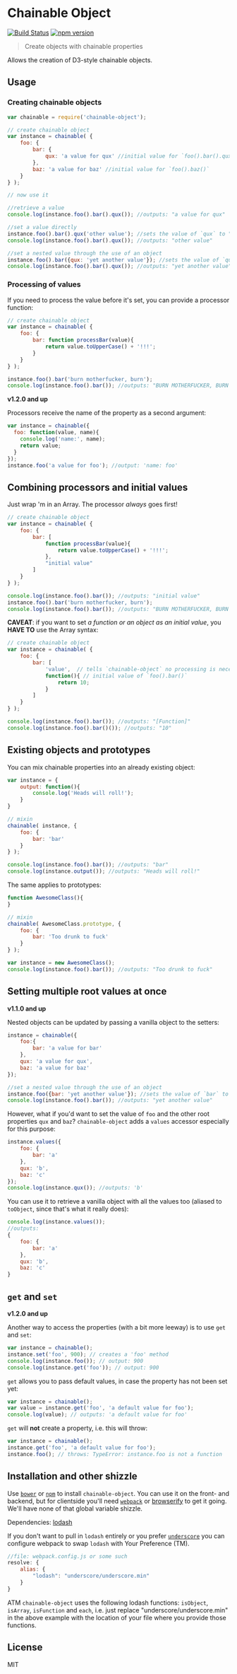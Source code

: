 # Chainable Object

[![Build Status](https://travis-ci.org/creynders/chainable-object.svg)](https://travis-ci.org/creynders/chainable-object)
[![npm version](https://badge.fury.io/js/chainable-object.svg)](http://npmjs.org/packages/chainable-object)

> Create objects with chainable properties

Allows the creation of D3-style chainable objects.

## Usage

### Creating chainable objects

```js
var chainable = require('chainable-object');

// create chainable object
var instance = chainable( {
    foo: {
        bar: {
            qux: 'a value for qux' //initial value for `foo().bar().qux()`
        },
        baz: 'a value for baz' //initial value for `foo().baz()`
    }
} );

// now use it

//retrieve a value
console.log(instance.foo().bar().qux()); //outputs: "a value for qux"

//set a value directly
instance.foo().bar().qux('other value'); //sets the value of `qux` to "other value"
console.log(instance.foo().bar().qux()); //outputs: "other value"

//set a nested value through the use of an object
instance.foo().bar({qux: 'yet another value'}); //sets the value of `qux` to "yet another value"
console.log(instance.foo().bar().qux()); //outputs: "yet another value"
```

### Processing of values

If you need to process the value before it's set, you can provide a processor function:

```js
// create chainable object
var instance = chainable( {
    foo: {
        bar: function processBar(value){
            return value.toUpperCase() + '!!!';
        }
    }
} );

instance.foo().bar('burn motherfucker, burn');
console.log(instance.foo().bar()); //outputs: "BURN MOTHERFUCKER, BURN !!!"
```

**v1.2.0 and up**

Processors receive the name of the property as a second argument:

```js
var instance = chainable({
  foo: function(value, name){
    console.log('name:', name);
    return value;
  }
});
instance.foo('a value for foo'); //output: 'name: foo'
```

## Combining processors and initial values

Just wrap 'm in an Array. The processor _always_ goes first!

```js
// create chainable object
var instance = chainable( {
    foo: {
        bar: [ 
            function processBar(value){
                return value.toUpperCase() + '!!!';
            }, 
            "initial value"
        ]
    }
} );

console.log(instance.foo().bar()); //outputs: "initial value"
instance.foo().bar('burn motherfucker, burn');
console.log(instance.foo().bar()); //outputs: "BURN MOTHERFUCKER, BURN !!!"
```

**CAVEAT**: if you want to set _a function or an object as an initial value_, you **HAVE TO** use the Array syntax:

```js
// create chainable object
var instance = chainable( {
    foo: {
        bar: [
            'value',  // tells `chainable-object` no processing is necessary, `falsy` values will have the same effect
            function(){ // initial value of `foo().bar()`
                return 10;
            }
        ]
    }
} );

console.log(instance.foo().bar()); //outputs: "[Function]"
console.log(instance.foo().bar()()); //outputs: "10"
```

## Existing objects and prototypes

You can mix chainable properties into an already existing object:

```js
var instance = {
    output: function(){
        console.log('Heads will roll!');
    }
}

// mixin
chainable( instance, {
    foo: {
        bar: 'bar'
    }
} );

console.log(instance.foo().bar()); //outputs: "bar"
console.log(instance.output()); //outputs: "Heads will roll!"
```

The same applies to prototypes:

```js
function AwesomeClass(){
}

// mixin
chainable( AwesomeClass.prototype, {
    foo: {
        bar: 'Too drunk to fuck'
    }
} );

var instance = new AwesomeClass();
console.log(instance.foo().bar()); //outputs: "Too drunk to fuck"
```

## Setting multiple root values at once

**v1.1.0 and up**

Nested objects can be updated by passing a vanilla object to the setters:

```js
instance = chainable({
    foo:{
        bar: 'a value for bar'
    },
    qux: 'a value for qux',
    baz: 'a value for baz'
});

//set a nested value through the use of an object
instance.foo({bar: 'yet another value'}); //sets the value of `bar` to "yet another value"
console.log(instance.foo().bar()); //outputs: "yet another value"
```

However, what if you'd want to set the value of `foo` and the other root properties `qux` and `baz`? `chainable-object` adds a `values` accessor especially for this purpose:

```js
instance.values({
    foo: {
        bar: 'a'
    },
    qux: 'b',
    baz: 'c'
});
console.log(instance.qux()); //outputs: 'b'
```

You can use it to retrieve a vanilla object with all the values too (aliased to `toObject`, since that's what it really does):

```js
console.log(instance.values());
//outputs:
{
    foo: {
        bar: 'a'
    },
    qux: 'b',
    baz: 'c'
}
```

## `get` and `set`

**v1.2.0 and up**

Another way to access the properties (with a bit more leeway) is to use `get` and `set`:

```js
var instance = chainable(); 
instance.set('foo', 900); // creates a 'foo' method
console.log(instance.foo()); // output: 900
console.log(instance.get('foo')); // output: 900
```

`get` allows you to pass default values, in case the property has not been set yet:

```js
var instance = chainable(); 
var value = instance.get('foo', 'a default value for foo');
console.log(value); // outputs: 'a default value for foo'
```

`get` will **not** create a property, i.e. this will throw:

```js
var instance = chainable();
instance.get('foo', 'a default value for foo');
instance.foo(); // throws: TypeError: instance.foo is not a function
```

## Installation and other shizzle

Use [`bower`](http://www.bower.io) or [`npm`](npmjs.org) to install `chainable-object`. You can use it on the front- and backend, but for clientside you'll need [`webpack`](https://webpack.github.io/) or [browserify](http://browserify.org/) to get it going. We'll have none of that global variable shizzle.

Dependencies: [lodash](https://lodash.com/)

If you don't want to pull in `lodash` entirely or you prefer [`underscore`](http://underscorejs.org/) you can configure webpack to swap `lodash` with Your Preference (TM). 

```js
//file: webpack.config.js or some such
resolve: {
    alias: {
        "lodash": "underscore/underscore.min"
    }
}
```

ATM `chainable-object` uses the following lodash functions: `isObject`, `isArray`, `isFunction` and `each`, i.e. just replace "underscore/underscore.min" in the above example with the location of your file where you provide those functions.

## License

MIT